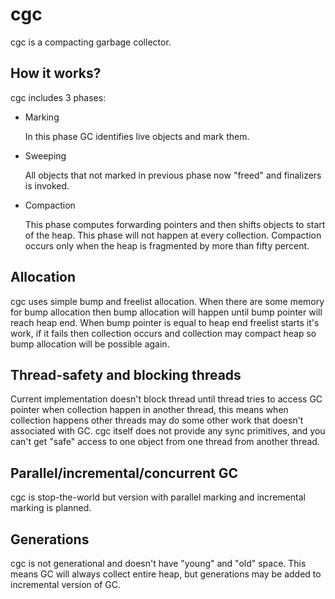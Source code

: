 # cgc 
cgc is a compacting garbage collector. 


## How it works?
cgc includes 3 phases:
- Marking 

    In this phase GC identifies live objects and mark them.
- Sweeping

    All objects that not marked in previous phase now "freed" and finalizers is invoked.
- Compaction

    This phase computes forwarding pointers and then shifts objects to start of the heap.
    This phase will not happen at every collection. Compaction occurs only when the heap is fragmented by more than fifty percent.
    
    

## Allocation
cgc uses simple bump and freelist allocation.
When there are some memory for bump allocation then bump allocation will happen until bump pointer will reach heap end. When bump pointer is equal to heap end freelist starts it's work, if it fails then collection occurs and collection may compact heap so bump allocation will be possible again.

## Thread-safety and blocking threads
Current implementation doesn't block thread until thread tries to access GC pointer when collection happen in another thread, this means when collection happens other threads may do some other work that doesn't associated with GC. cgc itself does not provide any sync primitives, and you can't get "safe" access to one object from one thread from another thread.

## Parallel/incremental/concurrent GC
cgc is stop-the-world but version with parallel marking and incremental marking is planned.

## Generations
cgc is not generational and doesn't have "young" and "old" space. This means GC will always collect entire heap, but generations may be added to incremental version of GC.


